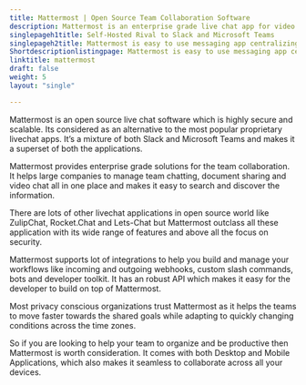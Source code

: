 ```yaml
---
title: Mattermost | Open Source Team Collaboration Software
description: Mattermost is an enterprise grade live chat app for video chatting. Its modern interface simplifies real-time collaboration across all your devices.
singlepageh1title: Self-Hosted Rival to Slack and Microsoft Teams
singlepageh2title: Mattermost is easy to use messaging app centralizing communications into one place with search support. Use it for multi-channel internal team communications.
Shortdescriptionlistingpage: Mattermost is easy to use messaging app centralizing communications into one place with search support. Use it for multi-channel internal team communications.
linktitle: mattermost
draft: false
weight: 5
layout: "single"

---
```


Mattermost is an open source live chat software which is highly secure and scalable. Its considered as an alternative to the most popular proprietary livechat apps. It’s a mixture of both Slack and Microsoft Teams and makes it a superset of both the applications.

Mattermost provides enterprise grade solutions for the team collaboration. It helps large companies to manage team chatting, document sharing and video chat all in one place and makes it easy to search and discover the information.

There are lots of other livechat applications in open source world like ZulipChat, Rocket.Chat and Lets-Chat but Mattermost outclass all these application with its wide range of features and above all the focus on security.

Mattermost supports lot of integrations to help you build and manage your workflows like incoming and outgoing webhooks, custom slash commands, bots and developer toolkit. It has an robust API which makes it easy for the developer to build on top of Mattermost.

Most privacy conscious organizations trust Mattermost as it helps the teams to move faster towards the shared goals while adapting to quickly changing conditions across the time zones.

So if you are looking to help your team to organize and be productive then Mattermost is worth consideration. It comes with both Desktop and Mobile Applications, which also makes it seamless to collaborate across all your devices.